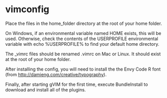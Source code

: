 vimconfig
=========

Place the files in the home\_folder directory at the root of your home folder.

On Windows, if an environmental variable named HOME exists, this will be used. Otherwise, check the contents of the USERPROFILE environmental variable with echo %USERPROFILE% to find your default home directory.

The \_vimrc files should be renamed .vimrc on Mac or Linux. It should exist at the root of your home folder.

After installing the config, you will need to install the the Envy Code R font (from http://damieng.com/creative/typography).

Finally, after starting gVIM for the first time, execute BundleInstall to download and install all of the plugins.
